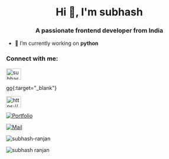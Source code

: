 <h1 align="center">Hi 👋, I'm subhash</h1>
<h3 align="center">A passionate frontend developer from India</h3>



- 🔭 I’m currently working on **python**

<h3 align="left">Connect with me:</h3>
<p align="left">
<a href="https://twitter.com/subhash-ranjan" target="blank"><img align="center" src="https://raw.githubusercontent.com/rahuldkjain/github-profile-readme-generator/master/src/images/icons/Social/twitter.svg" alt="subhash-ranjan" height="30" width="40" /></a>


[go](http://stackoverflow.com){:target="_blank"}


<a href="https://linkedin.com/in/https://www.linkedin.com/in/subhash-ranjan-m-327941239/"><img align="center" src="https://raw.githubusercontent.com/rahuldkjain/github-profile-readme-generator/master/src/images/icons/Social/linked-in-alt.svg" alt="https://www.linkedin.com/in/subhash-ranjan-m-327941239/" height="30" width="40" /></a>
</p>


[![Portfolio](http://img.shields.io/badge/-Portfolio%20Website-ffffff?style=flat&logo=data%3Aimage%2Fpng%3Bbase64%2CiVBORw0KGgoAAAANSUhEUgAAABAAAAAQCAYAAAAf8%2F9hAAAABHNCSVQICAgIfAhkiAAAAAlwSFlzAAAAdgAAAHYBTnsmCAAAABl0RVh0U29mdHdhcmUAd3d3Lmlua3NjYXBlLm9yZ5vuPBoAAAEYSURBVDiNxdHNK4RRFMfxzzMzhVJeirKwIZKVyG4WY22nrCwoG%2FkHbGYzO%2FkfLKysZSHFgmxtKCJkNTLEyEtZTGPx3KnpaWSS8q3bOffcc37ndC7%2FTYRldKKCdMJ%2Bxwbm8QJ57GMOV5jFaRD5iXyEHZzjCb24D7bYhEAugwOsNpHciCiNa7wlHiYTE%2FSggHEM4CTEsynxMmAME8GfRg6D4f6Kh%2BDf1HdKBTsaio4xhAscYhH96K4Ty2IF64hqAo%2FoQitmsIV2tKCMEs7QFk4ae6jWBEpYwzAy%2BAh%2BIYzfh6nQoBUj2BSUsjjCe5jkUrzUIj7rdvAs%2Fuo7bIu%2F%2BzYTOtaohIQkVew2iC9EWEJHg8dmKP%2By7g%2F5Ahl%2FO9wcY8OAAAAAAElFTkSuQmCC&logoColor=white)][website]

[![Mail](https://img.shields.io/badge/-Gmail-D14836?style=flat&logo=gmail&logoColor=white)][mail]


[website]: https://subhash-portfolio.vercel.app/
[mail]:mailto:subhash.mukho@gmail.com



<p align="left"> <img src="https://komarev.com/ghpvc/?username=subhash-ranjan&label=Profile%20views&color=0e75b6&style=flat" alt="subhash-ranjan" /> </p>


<p><img align="left" src="https://github-readme-stats.vercel.app/api/top-langs?username=subhash-ranjan&show_icons=true&locale=en&layout=compact&theme=tokyonight" alt="subhash ranjan" /></p>


